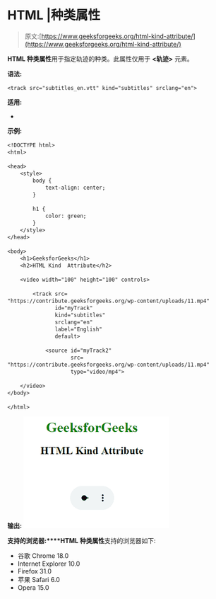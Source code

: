 # HTML |种类属性

> 原文:[https://www.geeksforgeeks.org/html-kind-attribute/](https://www.geeksforgeeks.org/html-kind-attribute/)

**HTML 种类属性**用于指定轨迹的种类。此属性仅用于 **<轨迹>** 元素。

**语法:**

```
<track src="subtitles_en.vtt" kind="subtitles" srclang="en">
```

**适用:**

*   <track>

**示例:**

```
<!DOCTYPE html>
<html>

<head>
    <style>
        body {
            text-align: center;
        }

        h1 {
            color: green;
        }
    </style>
</head>

<body>
    <h1>GeeksforGeeks</h1>
    <h2>HTML Kind  Attribute</h2>

    <video width="100" height="100" controls>

        <track src=
"https://contribute.geeksforgeeks.org/wp-content/uploads/11.mp4" 
               id="myTrack" 
               kind="subtitles" 
               srclang="en" 
               label="English" 
               default>

            <source id="myTrack2" 
                    src=
"https://contribute.geeksforgeeks.org/wp-content/uploads/11.mp4"
                    type="video/mp4">

    </video>
</body>

</html>
```

**输出:**
![](img/c7e456741277e1712d9873f90364e851.png)

**支持的浏览器:****HTML 种类属性**支持的浏览器如下:

*   谷歌 Chrome 18.0
*   Internet Explorer 10.0
*   Firefox 31.0
*   苹果 Safari 6.0
*   Opera 15.0